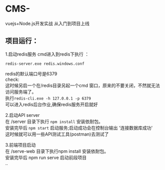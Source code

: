 # CMS-
vuejs+Node.js开发实战 从入门到项目上线

## 项目运行：
1.启动redis服务
cmd进入到redis下执行 ：
```
redis-server.exe redis.windows.conf
```
redis的默认端口号是6379  
check:  
这时候另启一个在/redis目录另起一个cmd 窗口，原来的不要关闭，不然就无法访问服务端了。  
执行```redis-cli.exe -h 127.0.0.1 -p 6379```  
可以进入redis后台作业,确保redis服务开启就好  

  
2.启动API server  
在 /server  目录下执行 ```npm install```  安装依耐包。  
安装完毕后 ```npm start``` 启动服务;启动成功会在控制台输出 '连接数据库成功'  
这时候就可以用一些API测试工具(postman)去测试了


3.前端项目启动  
在 /serve-web 目录下执行npm install 安装依耐包。  
安装完毕后 npm run serve 启动前段项目  
..
